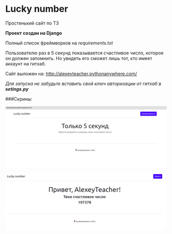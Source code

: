 # Lucky number
Простенький сайт по ТЗ

**Проект создан на Django**

Полный список фреймворков на _requirements.txt_

Пользователю раз в 5 секунд показывается счастливое число, которое он должен запомнить. Но увидеть его сможет лишь тот, кто имеет аккаунт на гитхаб.

Сайт выложен на: http://alexeyteacher.pythonanywhere.com/

_Для запуска не забудьте вставить свой ключ авторизации от гитхаб в __setings.py___

###Скрины:

![До авторизации](/screen1.png)

![После авторизации](/screen2.png)
